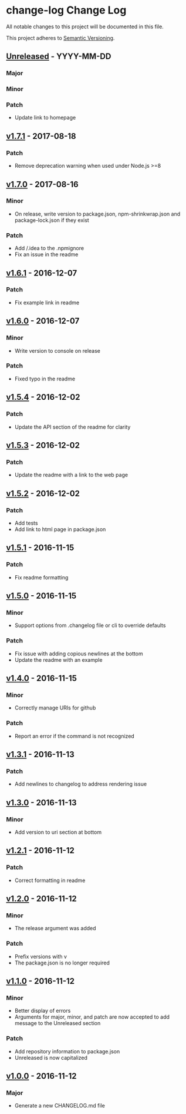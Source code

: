 # change-log Change Log

All notable changes to this project will be documented in this file.

This project adheres to [Semantic Versioning](http://semver.org/).

## [Unreleased] - YYYY-MM-DD

### Major

### Minor

### Patch
- Update link to homepage

## [v1.7.1] - 2017-08-18

### Patch
- Remove deprecation warning when used under Node.js >=8

## [v1.7.0] - 2017-08-16

### Minor
- On release, write version to package.json, npm-shrinkwrap.json
  and package-lock.json if they exist

### Patch
- Add /.idea to the .npmignore
- Fix an issue in the readme

## [v1.6.1] - 2016-12-07

### Patch
- Fix example link in readme

## [v1.6.0] - 2016-12-07

### Minor
- Write version to console on release

### Patch
- Fixed typo in the readme

## [v1.5.4] - 2016-12-02

### Patch
- Update the API section of the readme for clarity

## [v1.5.3] - 2016-12-02

### Patch
- Update the readme with a link to the web page

## [v1.5.2] - 2016-12-02

### Patch
- Add tests
- Add link to html page in package.json

## [v1.5.1] - 2016-11-15

### Patch
- Fix readme formatting

## [v1.5.0] - 2016-11-15

### Minor
- Support options from .changelog file or cli to override defaults

### Patch
- Fix issue with adding copious newlines at the bottom
- Update the readme with an example

## [v1.4.0] - 2016-11-15

### Minor
- Correctly manage URIs for github

### Patch
- Report an error if the command is not recognized

## [v1.3.1] - 2016-11-13

### Patch
- Add newlines to changelog to address rendering issue

## [v1.3.0] - 2016-11-13
### Minor
- Add version to uri section at bottom

## [v1.2.1] - 2016-11-12
### Patch
- Correct formatting in readme

## [v1.2.0] - 2016-11-12

### Minor
- The release argument was added

### Patch
- Prefix versions with v
- The package.json is no longer required

## [v1.1.0] - 2016-11-12

### Minor
- Better display of errors
- Arguments for major, minor, and patch are now accepted to add message 
to the Unreleased section

### Patch
- Add repository information to package.json
- Unreleased is now capitalized 

## [v1.0.0] - 2016-11-12
### Major
- Generate a new CHANGELOG.md file

[Unreleased]: https://github.com/majgis/change-log/compare/v1.7.1...master
[v1.7.1]: https://github.com/majgis/change-log/compare/v1.7.0...v1.7.1
[v1.7.0]: https://github.com/majgis/change-log/compare/v1.6.1...v1.7.0
[v1.6.1]: https://github.com/majgis/change-log/compare/v1.6.0...v1.6.1
[v1.6.0]: https://github.com/majgis/change-log/compare/v1.5.4...v1.6.0
[v1.5.4]: https://github.com/majgis/change-log/compare/v1.5.3...v1.5.4
[v1.5.3]: https://github.com/majgis/change-log/compare/v1.5.2...v1.5.3
[v1.5.2]: https://github.com/majgis/change-log/compare/v1.5.1...v1.5.2
[v1.5.1]: https://github.com/majgis/change-log/compare/v1.5.0...v1.5.1
[v1.5.0]: https://github.com/majgis/change-log/compare/v1.4.0...v1.5.0
[v1.4.0]: https://github.com/majgis/change-log/compare/v1.3.1...v1.4.0
[v1.3.1]: https://github.com/majgis/change-log/compare/v1.3.0...v1.3.1
[v1.3.0]: https://github.com/majgis/change-log/compare/v1.2.1...v1.3.0
[v1.2.1]: https://github.com/majgis/change-log/compare/v1.2.0...v1.2.1
[v1.2.0]: https://github.com/majgis/change-log/compare/v1.1.0...v1.2.0
[v1.1.0]: https://github.com/majgis/change-log/compare/v1.0.0...v1.1.0
[v1.0.0]: https://github.com/majgis/change-log/commits/v1.0.0

